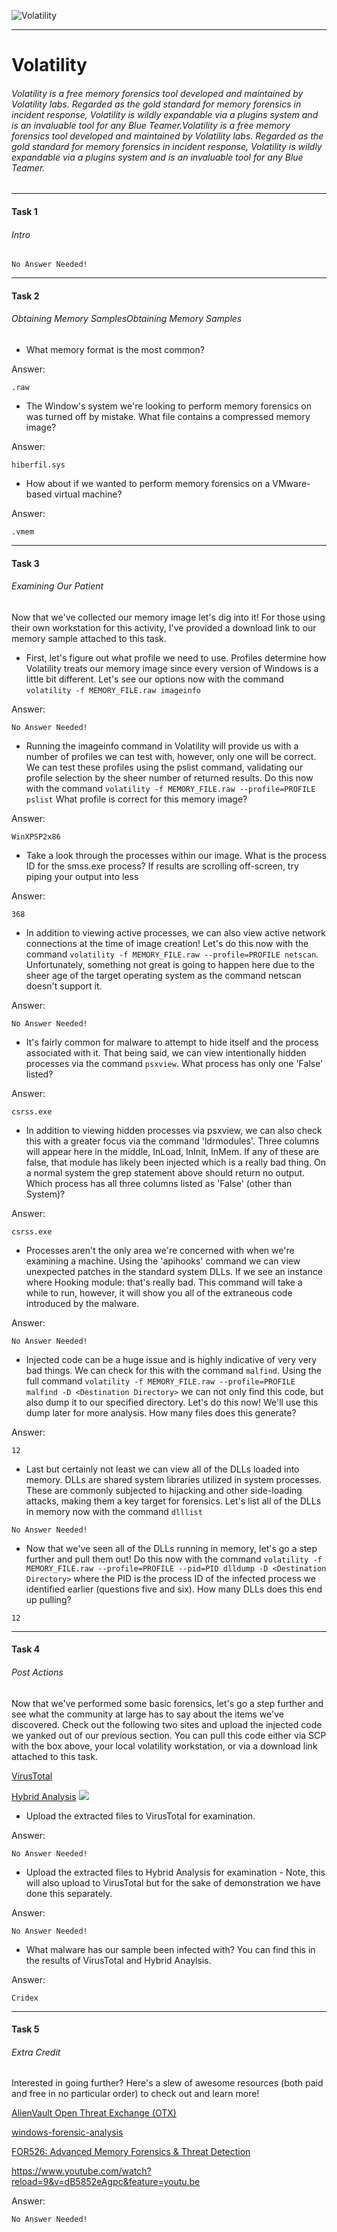 ![Volatility](https://i.ibb.co/tmbBmC1/1.jpg "Volatility")

------------

# Volatility

###### Volatility is a free memory forensics tool developed and maintained by Volatility labs. Regarded as the gold standard for memory forensics in incident response, Volatility is wildly expandable via a plugins system and is an invaluable tool for any Blue Teamer.Volatility is a free memory forensics tool developed and maintained by Volatility labs. Regarded as the gold standard for memory forensics in incident response, Volatility is wildly expandable via a plugins system and is an invaluable tool for any Blue Teamer.


------------
#### Task 1
###### Intro
```No Answer Needed!```

------------

#### Task 2
###### Obtaining Memory SamplesObtaining Memory Samples
- What memory format is the most common?

Answer:

```.raw```

- The Window's system we're looking to perform memory forensics on was turned off by mistake. What file contains a compressed memory image?

Answer:

```hiberfil.sys```

- How about if we wanted to perform memory forensics on a VMware-based virtual machine?

Answer:

```.vmem```

------------

#### Task 3
###### Examining Our Patient
Now that we've collected our memory image let's dig into it! For those using their own workstation for this activity, I've provided a download link to our memory sample attached to this task.

- First, let's figure out what profile we need to use. Profiles determine how Volatility treats our memory image since every version of Windows is a little bit different. Let's see our options now with the command
```volatility -f MEMORY_FILE.raw imageinfo```

Answer:

```No Answer Needed!```

- Running the imageinfo command in Volatility will provide us with a number of profiles we can test with, however, only one will be correct. We can test these profiles using the pslist command, validating our profile selection by the sheer number of returned results. Do this now with the command 
`volatility -f MEMORY_FILE.raw --profile=PROFILE pslist`
What profile is correct for this memory image?

Answer:

```WinXPSP2x86```

- Take a look through the processes within our image. What is the process ID for the smss.exe process? If results are scrolling off-screen, try piping your output into less

Answer:

```368```

- In addition to viewing active processes, we can also view active network connections at the time of image creation! Let's do this now with the command `volatility -f MEMORY_FILE.raw --profile=PROFILE netscan`. Unfortunately, something not great is going to happen here due to the sheer age of the target operating system as the command netscan doesn't support it.

Answer:

```No Answer Needed!```

- It's fairly common for malware to attempt to hide itself and the process associated with it. That being said, we can view intentionally hidden processes via the command `psxview`. What process has only one 'False' listed?

Answer:

```csrss.exe```

- In addition to viewing hidden processes via psxview, we can also check this with a greater focus via the command 'ldrmodules'. Three columns will appear here in the middle, InLoad, InInit, InMem. If any of these are false, that module has likely been injected which is a really bad thing. On a normal system the grep statement above should return no output. Which process has all three columns listed as 'False' (other than System)?

Answer:

```csrss.exe```

- Processes aren't the only area we're concerned with when we're examining a machine. Using the 'apihooks' command we can view unexpected patches in the standard system DLLs. If we see an instance where Hooking module: <unknown> that's really bad. This command will take a while to run, however, it will show you all of the extraneous code introduced by the malware.

Answer:

```No Answer Needed!```


- Injected code can be a huge issue and is highly indicative of very very bad things. We can check for this with the command `malfind`. Using the full command `volatility -f MEMORY_FILE.raw --profile=PROFILE malfind -D <Destination Directory>` we can not only find this code, but also dump it to our specified directory. Let's do this now! We'll use this dump later for more analysis. How many files does this generate?

Answer:

```12```

- Last but certainly not least we can view all of the DLLs loaded into memory. DLLs are shared system libraries utilized in system processes. These are commonly subjected to hijacking and other side-loading attacks, making them a key target for forensics. Let's list all of the DLLs in memory now with the command `dlllist`

```No Answer Needed!```

- Now that we've seen all of the DLLs running in memory, let's go a step further and pull them out! Do this now with the command `volatility -f MEMORY_FILE.raw --profile=PROFILE --pid=PID dlldump -D <Destination Directory>` where the PID is the process ID of the infected process we identified earlier (questions five and six). How many DLLs does this end up pulling?

```12```

------------
#### Task 4
###### Post Actions
Now that we've performed some basic forensics, let's go a step further and see what the community at large has to say about the items we've discovered. Check out the following two sites and upload the injected code we yanked out of our previous section. You can pull this code either via SCP with the box above, your local volatility workstation, or via a download link attached to this task.

[VirusTotal ](http://https://www.virustotal.com/gui/home/upload "VirusTotal ")

[Hybrid Analysis](https://www.hybrid-analysis.com/ "Hybrid Analysis")
![](https://i.imgur.com/q97tZIn.png)

- Upload the extracted files to VirusTotal for examination.

Answer:

```No Answer Needed!```

- Upload the extracted files to Hybrid Analysis for examination - Note, this will also upload to VirusTotal but for the sake of demonstration we have done this separately.

Answer:

```No Answer Needed!```

- What malware has our sample been infected with? You can find this in the results of VirusTotal and Hybrid Anaylsis.

Answer:

```Cridex```


------------
#### Task 5
###### Extra Credit
Interested in going further? Here's a slew of awesome resources (both paid and free in no particular order) to check out and learn more!

[AlienVault Open Threat Exchange (OTX)](https://otx.alienvault.com/dashboard/new "AlienVault Open Threat Exchange (OTX)")

[windows-forensic-analysis](https://www.sans.org/cyber-security-courses/windows-forensic-analysis/ "windows-forensic-analysis")

[FOR526: Advanced Memory Forensics & Threat Detection](https://www.sans.org/brochure/course/advanced-memory-forensics-and-threat-detection/2690 "FOR526: Advanced Memory Forensics & Threat Detection")

https://www.youtube.com/watch?reload=9&v=dB5852eAgpc&feature=youtu.be

Answer:

```No Answer Needed!```

